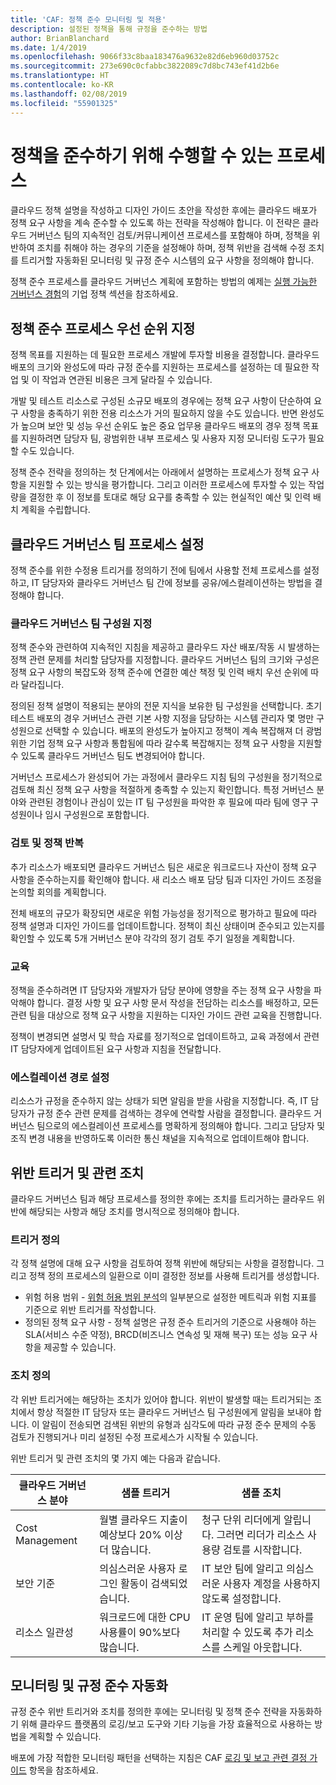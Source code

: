 ```yaml
---
title: 'CAF: 정책 준수 모니터링 및 적용'
description: 설정된 정책을 통해 규정을 준수하는 방법
author: BrianBlanchard
ms.date: 1/4/2019
ms.openlocfilehash: 9066f33c8baa183476a9632e82d6eb960d03752c
ms.sourcegitcommit: 273e690c0cfabbc3822089c7d8bc743ef41d2b6e
ms.translationtype: HT
ms.contentlocale: ko-KR
ms.lasthandoff: 02/08/2019
ms.locfileid: "55901325"
---
```

<!-- markdownlint-disable MD026 -->

# <a name="what-processes-can-help-ensure-policy-adherence"></a>정책을 준수하기 위해 수행할 수 있는 프로세스

<!---
I've defined policies, I've provided an architecture guide. Now how do I monitor adherence to policy? If there is a violation, how do I enforce the policy?
--->

클라우드 정책 설명을 작성하고 디자인 가이드 초안을 작성한 후에는 클라우드 배포가 정책 요구 사항을 계속 준수할 수 있도록 하는 전략을 작성해야 합니다. 이 전략은 클라우드 거버넌스 팀의 지속적인 검토/커뮤니케이션 프로세스를 포함해야 하며, 정책을 위반하여 조치를 취해야 하는 경우의 기준을 설정해야 하며, 정책 위반을 검색해 수정 조치를 트리거할 자동화된 모니터링 및 규정 준수 시스템의 요구 사항을 정의해야 합니다.

정책 준수 프로세스를 클라우드 거버넌스 계획에 포함하는 방법의 예제는 [실행 가능한 거버넌스 경험](../journeys/overview.md)의 기업 정책 섹션을 참조하세요.

## <a name="prioritize-policy-adherence-processes"></a>정책 준수 프로세스 우선 순위 지정

정책 목표를 지원하는 데 필요한 프로세스 개발에 투자할 비용을 결정합니다. 클라우드 배포의 크기와 완성도에 따라 규정 준수를 지원하는 프로세스를 설정하는 데 필요한 작업 및 이 작업과 연관된 비용은 크게 달라질 수 있습니다.

개발 및 테스트 리소스로 구성된 소규모 배포의 경우에는 정책 요구 사항이 단순하여 요구 사항을 충족하기 위한 전용 리소스가 거의 필요하지 않을 수도 있습니다. 반면 완성도가 높으며 보안 및 성능 우선 순위도 높은 중요 업무용 클라우드 배포의 경우 정책 목표를 지원하려면 담당자 팀, 광범위한 내부 프로세스 및 사용자 지정 모니터링 도구가 필요할 수도 있습니다.

정책 준수 전략을 정의하는 첫 단계에서는 아래에서 설명하는 프로세스가 정책 요구 사항을 지원할 수 있는 방식을 평가합니다. 그리고 이러한 프로세스에 투자할 수 있는 작업량을 결정한 후 이 정보를 토대로 해당 요구를 충족할 수 있는 현실적인 예산 및 인력 배치 계획을 수립합니다.

## <a name="establish-cloud-governance-team-processes"></a>클라우드 거버넌스 팀 프로세스 설정

정책 준수를 위한 수정용 트리거를 정의하기 전에 팀에서 사용할 전체 프로세스를 설정하고, IT 담당자와 클라우드 거버넌스 팀 간에 정보를 공유/에스컬레이션하는 방법을 결정해야 합니다.

### <a name="assign-cloud-governance-team-members"></a>클라우드 거버넌스 팀 구성원 지정

정책 준수와 관련하여 지속적인 지침을 제공하고 클라우드 자산 배포/작동 시 발생하는 정책 관련 문제를 처리할 담당자를 지정합니다. 클라우드 거버넌스 팀의 크기와 구성은 정책 요구 사항의 복잡도와 정책 준수에 연결한 예산 책정 및 인력 배치 우선 순위에 따라 달라집니다.

정의된 정책 설명이 적용되는 분야의 전문 지식을 보유한 팀 구성원을 선택합니다. 초기 테스트 배포의 경우 거버넌스 관련 기본 사항 지정을 담당하는 시스템 관리자 몇 명만 구성원으로 선택할 수 있습니다. 배포의 완성도가 높아지고 정책이 계속 복잡해져 더 광범위한 기업 정책 요구 사항과 통합됨에 따라 갈수록 복잡해지는 정책 요구 사항을 지원할 수 있도록 클라우드 거버넌스 팀도 변경되어야 합니다.

거버넌스 프로세스가 완성되어 가는 과정에서 클라우드 지침 팀의 구성원을 정기적으로 검토해 최신 정책 요구 사항을 적절하게 충족할 수 있는지 확인합니다. 특정 거버넌스 분야와 관련된 경험이나 관심이 있는 IT 팀 구성원을 파악한 후 필요에 따라 팀에 영구 구성원이나 임시 구성원으로 포함합니다.

### <a name="reviews-and-policy-iteration"></a>검토 및 정책 반복

추가 리소스가 배포되면 클라우드 거버넌스 팀은 새로운 워크로드나 자산이 정책 요구 사항을 준수하는지를 확인해야 합니다. 새 리소스 배포 담당 팀과 디자인 가이드 조정을 논의할 회의를 계획합니다.

전체 배포의 규모가 확장되면 새로운 위험 가능성을 정기적으로 평가하고 필요에 따라 정책 설명과 디자인 가이드를 업데이트합니다. 정책이 최신 상태이며 준수되고 있는지를 확인할 수 있도록 5개 거버넌스 분야 각각의 정기 검토 주기 일정을 계획합니다.

### <a name="education"></a>교육

정책을 준수하려면 IT 담당자와 개발자가 담당 분야에 영향을 주는 정책 요구 사항을 파악해야 합니다. 결정 사항 및 요구 사항 문서 작성을 전담하는 리소스를 배정하고, 모든 관련 팀을 대상으로 정책 요구 사항을 지원하는 디자인 가이드 관련 교육을 진행합니다.

정책이 변경되면 설명서 및 학습 자료를 정기적으로 업데이트하고, 교육 과정에서 관련 IT 담당자에게 업데이트된 요구 사항과 지침을 전달합니다.  

### <a name="establish-escalation-paths"></a>에스컬레이션 경로 설정

리소스가 규정을 준수하지 않는 상태가 되면 알림을 받을 사람을 지정합니다. 즉, IT 담당자가 규정 준수 관련 문제를 검색하는 경우에 연락할 사람을 결정합니다. 클라우드 거버넌스 팀으로의 에스컬레이션 프로세스를 명확하게 정의해야 합니다. 그리고 담당자 및 조직 변경 내용을 반영하도록 이러한 통신 채널을 지속적으로 업데이트해야 합니다.

## <a name="violation-triggers-and-actions"></a>위반 트리거 및 관련 조치

클라우드 거버넌스 팀과 해당 프로세스를 정의한 후에는 조치를 트리거하는 클라우드 위반에 해당되는 사항과 해당 조치를 명시적으로 정의해야 합니다.

### <a name="define-triggers"></a>트리거 정의

각 정책 설명에 대해 요구 사항을 검토하여 정책 위반에 해당되는 사항을 결정합니다. 그리고 정책 정의 프로세스의 일환으로 이미 결정한 정보를 사용해 트리거를 생성합니다.

* 위험 허용 범위 - [위험 허용 범위 분석](risk-tolerance.md)의 일부분으로 설정한 메트릭과 위험 지표를 기준으로 위반 트리거를 작성합니다.
* 정의된 정책 요구 사항 - 정책 설명은 규정 준수 트리거의 기준으로 사용해야 하는 SLA(서비스 수준 약정), BRCD(비즈니스 연속성 및 재해 복구) 또는 성능 요구 사항을 제공할 수 있습니다.

### <a name="define-actions"></a>조치 정의

각 위반 트리거에는 해당하는 조치가 있어야 합니다. 위반이 발생할 때는 트리거되는 조치에서 항상 적절한 IT 담당자 또는 클라우드 거버넌스 팀 구성원에게 알림을 보내야 합니다. 이 알림이 전송되면 검색된 위반의 유형과 심각도에 따라 규정 준수 문제의 수동 검토가 진행되거나 미리 설정된 수정 프로세스가 시작될 수 있습니다.

위반 트리거 및 관련 조치의 몇 가지 예는 다음과 같습니다.

| 클라우드 거버넌스 분야 | 샘플 트리거 | 샘플 조치 |
|-----------------------------|----------------|---------------|
| Cost Management | 월별 클라우드 지출이 예상보다 20% 이상 더 많습니다. | 청구 단위 리더에게 알립니다. 그러면 리더가 리소스 사용량 검토를 시작합니다. |
| 보안 기준 | 의심스러운 사용자 로그인 활동이 검색되었습니다. | IT 보안 팀에 알리고 의심스러운 사용자 계정을 사용하지 않도록 설정합니다. |
| 리소스 일관성 | 워크로드에 대한 CPU 사용률이 90%보다 많습니다. | IT 운영 팀에 알리고 부하를 처리할 수 있도록 추가 리소스를 스케일 아웃합니다. |

## <a name="monitoring-and-compliance-automation"></a>모니터링 및 규정 준수 자동화

규정 준수 위반 트리거와 조치를 정의한 후에는 모니터링 및 정책 준수 전략을 자동화하기 위해 클라우드 플랫폼의 로깅/보고 도구와 기타 기능을 가장 효율적으로 사용하는 방법을 계획할 수 있습니다.

배포에 가장 적합한 모니터링 패턴을 선택하는 지침은 CAF [로깅 및 보고 관련 결정 가이드](../../decision-guides/log-and-report/overview.md) 항목을 참조하세요.
